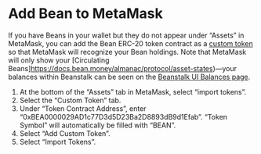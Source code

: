 # Add Bean to MetaMask

If you have Beans in your wallet but they do not appear under “Assets” in MetaMask, you can add the Bean ERC-20 token contract as a [custom token](https://metamask.zendesk.com/hc/en-us/articles/360015489031-How-to-add-unlisted-tokens-custom-tokens-in-MetaMask) so that MetaMask will recognize your Bean holdings. Note that MetaMask will only show your [Circulating Beans]https://docs.bean.money/almanac/protocol/asset-states)—your balances within Beanstalk can be seen on the [Beanstalk UI Balances page](https://app.bean.money/#/balances).

1. At the bottom of the “Assets” tab in MetaMask, select “import tokens”.
2. Select the “Custom Token” tab.
3. Under “Token Contract Address”, enter “0xBEA0000029AD1c77D3d5D23Ba2D8893dB9d1Efab”. “Token Symbol” will automatically be filled with “BEAN”.
4. Select “Add Custom Token”.
5. Select “Import Tokens”.
   
